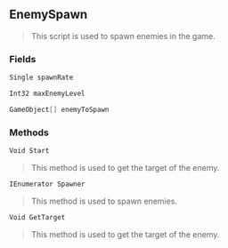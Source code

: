 ## EnemySpawn
> This script is used to spawn enemies in the game.
### Fields
```cs
Single spawnRate
```
```cs
Int32 maxEnemyLevel
```
```cs
GameObject[] enemyToSpawn
```

### Methods
```cs
Void Start
```
> This method is used to get the target of the enemy.
```cs
IEnumerator Spawner
```
> This method is used to spawn enemies.
```cs
Void GetTarget
```
> This method is used to get the target of the enemy.

